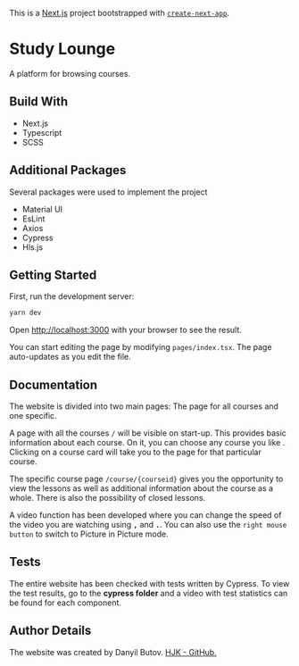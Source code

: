 This is a [Next.js](https://nextjs.org/) project bootstrapped with [`create-next-app`](https://github.com/vercel/next.js/tree/canary/packages/create-next-app).

# Study Lounge
A platform for browsing courses.

## Build With

* Next.js
* Typescript
* SCSS

## Additional Packages

Several packages were used to implement the project

* Material UI
* EsLint
* Axios
* Cypress
* Hls.js

## Getting Started

First, run the development server:

```bash
yarn dev
```

Open [http://localhost:3000](http://localhost:3000) with your browser to see the result.

You can start editing the page by modifying `pages/index.tsx`. The page auto-updates as you edit the file.

## Documentation

The website is divided into two main pages: The page for all courses and one specific.

A page with all the courses `/` will be visible on start-up. This provides basic information 
about each course. On it, you can choose any course you like . Clicking on a course card will take you to the page for 
that particular course. 

The specific course page `/course/{courseid}` gives you the opportunity to view the lessons as well as additional information about the 
course as a whole. There is also the possibility of closed lessons.

A video function has been developed where you can change the speed of the video you are watching using **`,`** and **`.`**. 
You can also use the `right mouse button` to switch to Picture in Picture mode.

## Tests
The entire website has been checked with tests written by Cypress. To view the test results, go to the **cypress folder** 
and a video with test statistics can be found for each component.

## Author Details
The website was created by Danyil Butov. 
[HJK - GitHub.](https://github.com/HJyup)

